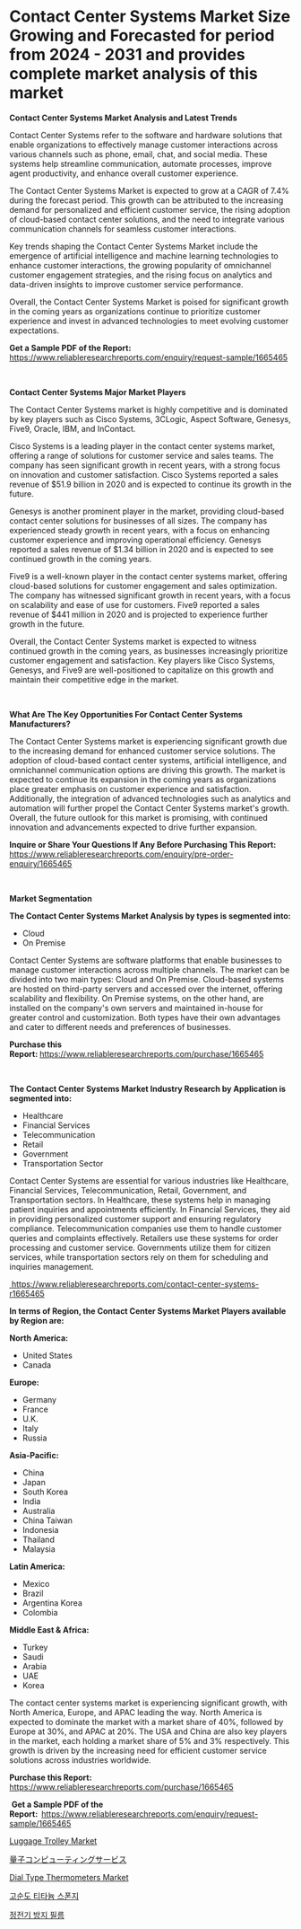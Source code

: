 <p><h1>Contact Center Systems Market Size Growing and Forecasted for period from 2024 - 2031 and provides complete market analysis of this market</h1></p><p><strong>Contact Center Systems Market Analysis and Latest Trends</strong></p>
<p><p>Contact Center Systems refer to the software and hardware solutions that enable organizations to effectively manage customer interactions across various channels such as phone, email, chat, and social media. These systems help streamline communication, automate processes, improve agent productivity, and enhance overall customer experience.</p><p>The Contact Center Systems Market is expected to grow at a CAGR of 7.4% during the forecast period. This growth can be attributed to the increasing demand for personalized and efficient customer service, the rising adoption of cloud-based contact center solutions, and the need to integrate various communication channels for seamless customer interactions.</p><p>Key trends shaping the Contact Center Systems Market include the emergence of artificial intelligence and machine learning technologies to enhance customer interactions, the growing popularity of omnichannel customer engagement strategies, and the rising focus on analytics and data-driven insights to improve customer service performance.</p><p>Overall, the Contact Center Systems Market is poised for significant growth in the coming years as organizations continue to prioritize customer experience and invest in advanced technologies to meet evolving customer expectations.</p></p>
<p><strong>Get a Sample PDF of the Report:&nbsp;</strong> <a href="https://www.reliableresearchreports.com/enquiry/request-sample/1665465">https://www.reliableresearchreports.com/enquiry/request-sample/1665465</a></p>
<p>&nbsp;</p>
<p><strong>Contact Center Systems Major Market Players</strong></p>
<p><p>The Contact Center Systems market is highly competitive and is dominated by key players such as Cisco Systems, 3CLogic, Aspect Software, Genesys, Five9, Oracle, IBM, and InContact.</p><p>Cisco Systems is a leading player in the contact center systems market, offering a range of solutions for customer service and sales teams. The company has seen significant growth in recent years, with a strong focus on innovation and customer satisfaction. Cisco Systems reported a sales revenue of $51.9 billion in 2020 and is expected to continue its growth in the future.</p><p>Genesys is another prominent player in the market, providing cloud-based contact center solutions for businesses of all sizes. The company has experienced steady growth in recent years, with a focus on enhancing customer experience and improving operational efficiency. Genesys reported a sales revenue of $1.34 billion in 2020 and is expected to see continued growth in the coming years.</p><p>Five9 is a well-known player in the contact center systems market, offering cloud-based solutions for customer engagement and sales optimization. The company has witnessed significant growth in recent years, with a focus on scalability and ease of use for customers. Five9 reported a sales revenue of $441 million in 2020 and is projected to experience further growth in the future.</p><p>Overall, the Contact Center Systems market is expected to witness continued growth in the coming years, as businesses increasingly prioritize customer engagement and satisfaction. Key players like Cisco Systems, Genesys, and Five9 are well-positioned to capitalize on this growth and maintain their competitive edge in the market.</p></p>
<p>&nbsp;</p>
<p><strong>What Are The Key Opportunities For Contact Center Systems Manufacturers?</strong></p>
<p><p>The Contact Center Systems market is experiencing significant growth due to the increasing demand for enhanced customer service solutions. The adoption of cloud-based contact center systems, artificial intelligence, and omnichannel communication options are driving this growth. The market is expected to continue its expansion in the coming years as organizations place greater emphasis on customer experience and satisfaction. Additionally, the integration of advanced technologies such as analytics and automation will further propel the Contact Center Systems market's growth. Overall, the future outlook for this market is promising, with continued innovation and advancements expected to drive further expansion.</p></p>
<p><strong>Inquire or Share Your Questions If Any Before Purchasing This Report:</strong> <a href="https://www.reliableresearchreports.com/enquiry/pre-order-enquiry/1665465">https://www.reliableresearchreports.com/enquiry/pre-order-enquiry/1665465</a></p>
<p>&nbsp;</p>
<p><strong>Market Segmentation</strong></p>
<p><strong>The Contact Center Systems Market Analysis by types is segmented into:</strong></p>
<p><ul><li>Cloud</li><li>On Premise</li></ul></p>
<p><p>Contact Center Systems are software platforms that enable businesses to manage customer interactions across multiple channels. The market can be divided into two main types: Cloud and On Premise. Cloud-based systems are hosted on third-party servers and accessed over the internet, offering scalability and flexibility. On Premise systems, on the other hand, are installed on the company's own servers and maintained in-house for greater control and customization. Both types have their own advantages and cater to different needs and preferences of businesses.</p></p>
<p><strong>Purchase this Report:&nbsp;</strong><a href="https://www.reliableresearchreports.com/purchase/1665465">https://www.reliableresearchreports.com/purchase/1665465</a></p>
<p>&nbsp;</p>
<p><strong>The Contact Center Systems Market Industry Research by Application is segmented into:</strong></p>
<p><ul><li>Healthcare</li><li>Financial Services</li><li>Telecommunication</li><li>Retail</li><li>Government</li><li>Transportation Sector</li></ul></p>
<p><p>Contact Center Systems are essential for various industries like Healthcare, Financial Services, Telecommunication, Retail, Government, and Transportation sectors. In Healthcare, these systems help in managing patient inquiries and appointments efficiently. In Financial Services, they aid in providing personalized customer support and ensuring regulatory compliance. Telecommunication companies use them to handle customer queries and complaints effectively. Retailers use these systems for order processing and customer service. Governments utilize them for citizen services, while transportation sectors rely on them for scheduling and inquiries management.</p></p>
<p><a href="https://www.reliableresearchreports.com/contact-center-systems-r1665465">&nbsp;https://www.reliableresearchreports.com/contact-center-systems-r1665465</a></p>
<p><strong>In terms of Region, the Contact Center Systems Market Players available by Region are:</strong></p>
<p>
    <p> <strong> North America: </strong>
        <ul>
            <li>United States</li>
            <li>Canada</li>
        </ul>
        </p> 
    <p> <strong> Europe: </strong>
        <ul>
            <li>Germany</li>
            <li>France</li>
            <li>U.K.</li>
            <li>Italy</li>
            <li>Russia</li>
        </ul>
        </p> 
    <p> <strong> Asia-Pacific: </strong>
        <ul>
            <li>China</li>
            <li>Japan</li>
            <li>South Korea</li>
            <li>India</li>
            <li>Australia</li>
            <li>China Taiwan</li>
            <li>Indonesia</li>
            <li>Thailand</li>
            <li>Malaysia</li>
        </ul>
        </p> 
    <p> <strong> Latin America: </strong>
        <ul>
            <li>Mexico</li>
            <li>Brazil</li>
            <li>Argentina Korea</li>
            <li>Colombia</li>
        </ul>
        </p> 
    <p> <strong> Middle East & Africa: </strong>
        <ul>
            <li>Turkey</li>
            <li>Saudi</li>
            <li>Arabia</li>
            <li>UAE</li>
            <li>Korea</li>
        </ul>
    </p>
    </p>
<p><p>The contact center systems market is experiencing significant growth, with North America, Europe, and APAC leading the way. North America is expected to dominate the market with a market share of 40%, followed by Europe at 30%, and APAC at 20%. The USA and China are also key players in the market, each holding a market share of 5% and 3% respectively. This growth is driven by the increasing need for efficient customer service solutions across industries worldwide.</p></p>
<p><strong>Purchase this Report: </strong><a href="https://www.reliableresearchreports.com/purchase/1665465">https://www.reliableresearchreports.com/purchase/1665465</a></p>
<p>&nbsp;<strong>Get a Sample PDF of the Report:&nbsp;&nbsp;</strong><a href="https://www.reliableresearchreports.com/enquiry/request-sample/1665465">https://www.reliableresearchreports.com/enquiry/request-sample/1665465</a></p>
<p><strong></strong></p>
<p><p><a href="https://medium.com/@julia.vaughan5768/global-luggage-trolley-market-focus-on-application-end-use-industry-type-equipment-and-region-dcb01c48eea5">Luggage Trolley Market</a></p><p><a href="https://github.com/JessKilback/Market-Research-Report-List-2/blob/main/223639468722.md">量子コンピューティングサービス</a></p><p><a href="https://medium.com/@victoria.lyman98067/dial-type-thermometers-market-size-share-analysis-growth-trends-forecast-2024-2031-7c93867f285e">Dial Type Thermometers Market</a></p><p><a href="https://github.com/khytkeqagplkzqvh/Market-Research-Report-List-4/blob/main/350070185869.md">고순도 티타늄 스폰지</a></p><p><a href="https://github.com/bvubpqd5241630/Market-Research-Report-List-4/blob/main/903489085868.md">정전기 방지 필름</a></p></p>